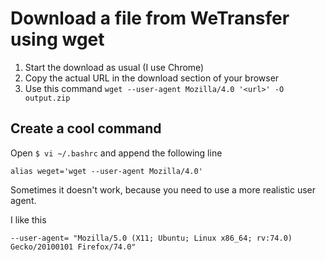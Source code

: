 # Download a file from WeTransfer using wget

1) Start the download as usual (I use Chrome)
2) Copy the actual URL in the download section of your browser
3) Use this command `wget --user-agent Mozilla/4.0 '<url>' -O output.zip`

## Create a cool command
Open
`$ vi ~/.bashrc`
and append the following line

```
alias weget='wget --user-agent Mozilla/4.0'
```

Sometimes it doesn't work, because you need to use a more realistic
user agent.

I like this
```
--user-agent= "Mozilla/5.0 (X11; Ubuntu; Linux x86_64; rv:74.0) Gecko/20100101 Firefox/74.0"
```